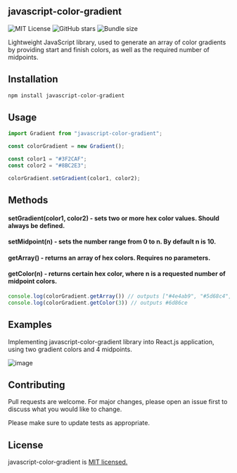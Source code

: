 ## javascript-color-gradient
![MIT License](https://img.shields.io/npm/l/javascript-color-gradient)
![GitHub stars](https://img.shields.io/github/stars/Adrinlol/javascript-color-gradient?style=social)
![Bundle size](https://img.shields.io/bundlephobia/min/javascript-color-gradient?style=flat-square)


Lightweight JavaScript library, used to generate an array of color gradients by providing start and finish colors, as well as the required number of midpoints.

## Installation
```bash
npm install javascript-color-gradient
```

## Usage
```javascript
import Gradient from "javascript-color-gradient";

const colorGradient = new Gradient();

const color1 = "#3F2CAF";
const color2 = "#8BC2E3";

colorGradient.setGradient(color1, color2);
```
## Methods

#### setGradient(color1, color2) - sets two or more hex color values. Should always be defined.

#### setMidpoint(n) - sets the number range from 0 to n. By default n is 10.

#### getArray()  - returns an array of hex colors. Requires no parameters.

#### getColor(n) - returns certain hex color, where n is a requested number of midpoint colors.

```javascript
console.log(colorGradient.getArray()) // outputs ["#4e4ab9", "#5d68c4", "#6d86ce", "#7ca4d9", "#8bc2e3"]
console.log(colorGradient.getColor(3)) // outputs #6d86ce
```

## Examples
Implementing javascript-color-gradient library into React.js application, using two gradient colors and 4 midpoints.

![image](https://user-images.githubusercontent.com/48876996/81550844-e0d7c700-9391-11ea-8222-def50638b326.png)

## Contributing
Pull requests are welcome. For major changes, please open an issue first to discuss what you would like to change.

Please make sure to update tests as appropriate.

## License
javascript-color-gradient is [MIT licensed.](https://github.com/Adrinlol/javascript-color-gradient/blob/master/LICENSE)

